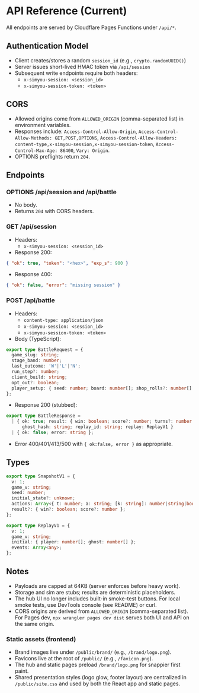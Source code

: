 # API Reference (Current)

All endpoints are served by Cloudflare Pages Functions under `/api/*`.

## Authentication Model
- Client creates/stores a random `session_id` (e.g., `crypto.randomUUID()`)
- Server issues short-lived HMAC token via `/api/session`
- Subsequent write endpoints require both headers:
  - `x-simyou-session: <session_id>`
  - `x-simyou-session-token: <token>`

## CORS
- Allowed origins come from `ALLOWED_ORIGIN` (comma-separated list) in environment variables.
- Responses include: `Access-Control-Allow-Origin`, `Access-Control-Allow-Methods: GET,POST,OPTIONS`, `Access-Control-Allow-Headers: content-type,x-simyou-session,x-simyou-session-token`, `Access-Control-Max-Age: 86400`, `Vary: Origin`.
- OPTIONS preflights return `204`.

## Endpoints

### OPTIONS /api/session and /api/battle
- No body.
- Returns `204` with CORS headers.

### GET /api/session
- Headers:
  - `x-simyou-session: <session_id>`
- Response 200:
```json
{ "ok": true, "token": "<hex>", "exp_s": 900 }
```
- Response 400:
```json
{ "ok": false, "error": "missing session" }
```

### POST /api/battle
- Headers:
  - `content-type: application/json`
  - `x-simyou-session: <session_id>`
  - `x-simyou-session-token: <token>`
- Body (TypeScript):
```ts
export type BattleRequest = {
  game_slug: string;
  stage_band: number;
  last_outcome: 'W'|'L'|'N';
  run_step?: number;
  client_build: string;
  opt_out?: boolean;
  player_setup: { seed: number; board: number[]; shop_rolls?: number[] };
};
```
- Response 200 (stubbed):
```ts
export type BattleResponse =
  | { ok: true; result: { win: boolean; score?: number; turns?: number };
      ghost_hash: string; replay_id: string; replay: ReplayV1 }
  | { ok: false; error: string };
```
- Error 400/401/413/500 with `{ ok:false, error }` as appropriate.

## Types
```ts
export type SnapshotV1 = {
  v: 1;
  game_v: string;
  seed: number;
  initial_state?: unknown;
  actions: Array<{ t: number; a: string; [k: string]: number|string|boolean }>;
  result?: { win?: boolean; score?: number };
};

export type ReplayV1 = {
  v: 1;
  game_v: string;
  initial: { player: number[]; ghost: number[] };
  events: Array<any>;
};
```

## Notes
- Payloads are capped at 64KB (server enforces before heavy work).
- Storage and sim are stubs; results are deterministic placeholders.
- The hub UI no longer includes built-in smoke-test buttons. For local smoke tests, use DevTools console (see README) or curl.
- CORS origins are derived from `ALLOWED_ORIGIN` (comma-separated list). For Pages dev, `npx wrangler pages dev dist` serves both UI and API on the same origin.

### Static assets (frontend)
- Brand images live under `/public/brand/` (e.g., `/brand/logo.png`).
- Favicons live at the root of `/public/` (e.g., `/favicon.png`).
- The hub and static pages preload `/brand/logo.png` for snappier first paint.
- Shared presentation styles (logo glow, footer layout) are centralized in `/public/site.css` and used by both the React app and static pages.